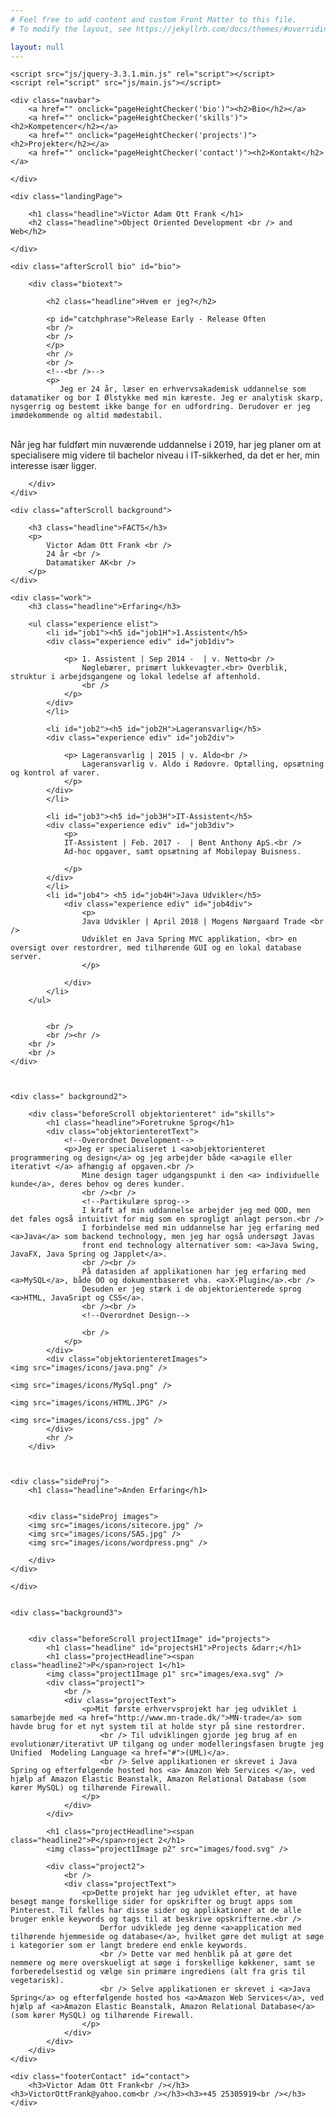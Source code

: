 ```yaml
---
# Feel free to add content and custom Front Matter to this file.
# To modify the layout, see https://jekyllrb.com/docs/themes/#overriding-theme-defaults

layout: null
---
```

<html lang="en">
<head>
    <meta charset="UTF-8" />
    <meta name="description" content="Personal Portfolio - Personlige portfolio. Victor Adam Ott Frank"/>
    <meta name="keywords" content="Victor Adam Ott Frank, VictorOttFrank@yahoo, OOD,
	HTML5, CSS, Javascript, 25305919, Datamatiker, Projects, Freelance, Objekt Orienteret, Java, MySQL"/>
    <meta name="author" content="Victor Adam Ott Frank"/>
    <meta name="viewport" content="width=device-width, initial-scale=1.0, maximum-scale=1.0" />
    <title>Victor Adam Ott Frank</title>
    <link rel="stylesheet" href="css/style.css" />
    <link href="https://fonts.googleapis.com/css?family=Karla" rel="stylesheet" />

    <script src="js/jquery-3.3.1.min.js" rel="script"></script>
    <script rel="script" src="js/main.js"></script>
</head>
<body>


<div class="page">

    <div class="navbar">
        <a href="" onclick="pageHeightChecker('bio')"><h2>Bio</h2></a>
        <a href="" onclick="pageHeightChecker('skills')"><h2>Kompetencer</h2></a>
        <a href="" onclick="pageHeightChecker('projects')"><h2>Projekter</h2></a>
        <a href="" onclick="pageHeightChecker('contact')"><h2>Kontakt</h2></a>

    </div>

    <div class="landingPage">

        <h1 class="headline">Victor Adam Ott Frank </h1>
        <h2 class="headline">Object Oriented Development <br /> and Web</h2>

    </div>

    <div class="afterScroll bio" id="bio">

        <div class="biotext">

            <h2 class="headline">Hvem er jeg?</h2>

            <p id="catchphrase">Release Early - Release Often
            <br />
            <br />
            </p>
            <hr />
            <br />
            <!--<br />-->
            <p>
               Jeg er 24 år, læser en erhvervsakademisk uddannelse som datamatiker og bor I Ølstykke med min kæreste. Jeg er analytisk skarp, nysgerrig og bestemt ikke bange for en udfordring. Derudover er jeg imødekommende og altid mødestabil. 
 <br />
Når jeg har fuldført min nuværende uddannelse i 2019, har jeg planer om at specialisere mig videre til bachelor niveau i IT-sikkerhed,  da det er her, min interesse især ligger.
            </p>


        </div>
    </div>

    <div class="afterScroll background">

        <h3 class="headline">FACTS</h3>
        <p>
            Victor Adam Ott Frank <br />
            24 år <br />
            Datamatiker AK<br />
        </p>
    </div>

    <div class="work">
        <h3 class="headline">Erfaring</h3>

        <ul class="experience elist">
            <li id="job1"><h5 id="job1H">1.Assistent</h5>
            <div class="experience ediv" id="job1div">

                <p> 1. Assistent | Sep 2014 -  | v. Netto<br />
                    Nøglebærer, primært lukkevagter.<br> Overblik, struktur i arbejdsgangene og lokal ledelse af aftenhold.
                    <br />
                </p>
            </div>
            </li>

            <li id="job2"><h5 id="job2H">Lageransvarlig</h5>
            <div class="experience ediv" id="job2div">

                <p> Lageransvarlig | 2015 | v. Aldo<br />
                    Lageransvarlig v. Aldo i Rødovre. Optælling, opsætning og kontrol af varer.
                </p>
            </div>
            </li>

            <li id="job3"><h5 id="job3H">IT-Assistent</h5>
            <div class="experience ediv" id="job3div">
                <p>
                IT-Assistent | Feb. 2017 -  | Bent Anthony ApS.<br />
                Ad-hoc opgaver, samt opsætning af Mobilepay Buisness.

                </p>
            </div>
            </li>
            <li id="job4"> <h5 id="job4H">Java Udvikler</h5>
                <div class="experience ediv" id="job4div">
                    <p>
                    Java Udvikler | April 2018 | Mogens Nørgaard Trade <br />
                    Udviklet en Java Spring MVC applikation, <br> en oversigt over restordrer, med tilhørende GUI og en lokal database server.
                    </p>

                </div>
            </li>
        </ul>


            <br />
            <br /><hr />
        <br />
        <br />
    </div>



    <div class=" background2">

        <div class="beforeScroll objektorienteret" id="skills">
            <h1 class="headline">Foretrukne Sprog</h1>
            <div class="objektorienteretText">
                <!--Overordnet Development-->
                <p>Jeg er specialiseret i <a>objektorienteret programmering og design</a> og jeg arbejder både <a>agile eller iterativt </a> afhængig af opgaven.<br />
                    Mine design tager udgangspunkt i den <a> individuelle kunde</a>, deres behov og deres kunder.
                    <br /><br />
                    <!--Partikulære sprog-->
                    I kraft af min uddannelse arbejder jeg med OOD, men det føles også intuitivt for mig som en sprogligt anlagt person.<br />
                    I forbindelse med min uddannelse har jeg erfaring med <a>Java</a> som backend technology, men jeg har også undersøgt Javas
                    front end technology alternativer som: <a>Java Swing, JavaFX, Java Spring og Japplet</a>.
                    <br /><br />
                    På datasiden af applikationen har jeg erfaring med <a>MySQL</a>, både OO og dokumentbaseret vha. <a>X-Plugin</a>.<br />
                    Desuden er jeg stærk i de objektorienterede sprog <a>HTML, JavaSript og CSS</a>.
                    <br /><br />
                    <!--Overordnet Design-->

                    <br />
                </p>
            </div>
            <div class="objektorienteretImages">
    <img src="images/icons/java.png" />

    <img src="images/icons/MySql.png" />

    <img src="images/icons/HTML.JPG" />

    <img src="images/icons/css.jpg" />
            </div>
            <hr />
        </div>



    <div class="sideProj">
        <h1 class="headline">Anden Erfaring</h1>


        <div class="sideProj images">
        <img src="images/icons/sitecore.jpg" />
        <img src="images/icons/SAS.jpg" />
        <img src="images/icons/wordpress.png" />

        </div>
    </div>

    </div>


    <div class="background3">


        <div class="beforeScroll project1Image" id="projects">
            <h1 class="headline" id="projectsH1">Projects &darr;</h1>
            <h1 class="projectHeadline"><span class="headline2">P</span>roject 1</h1>
            <img class="project1Image p1" src="images/exa.svg" />
            <div class="project1">
                <br />
                <div class="projectText">
                    <p>Mit første erhvervsprojekt har jeg udviklet i samarbejde med <a href="http://www.mn-trade.dk/">MN-trade</a> som havde brug for et nyt system til at holde styr på sine restordrer.
                        <br /> Til udviklingen gjorde jeg brug af en evolutionær/iterativt UP tilgang og under modelleringsfasen brugte jeg Unified  Modeling Language <a href="#">(UML)</a>.
                        <br /> Selve applikationen er skrevet i Java Spring og efterfølgende hosted hos <a> Amazon Web Services </a>, ved hjælp af Amazon Elastic Beanstalk, Amazon Relational Database (som kører MySQL) og tilhørende Firewall.
                    </p>
                </div>
            </div>

            <h1 class="projectHeadline"><span class="headline2">P</span>roject 2</h1>
            <img class="project1Image p2" src="images/food.svg" />

            <div class="project2">
                <br />
                <div class="projectText">
                    <p>Dette projekt har jeg udviklet efter, at have besøgt mange forskellige sider for opskrifter og brugt apps som Pinterest. Til fælles har disse sider og applikationer at de alle bruger enkle keywords og tags til at beskrive opskrifterne.<br />
                        Derfor udviklede jeg denne <a>application med tilhørende hjemmeside og database</a>, hvilket gøre det muligt at søge i kategorier som er langt bredere end enkle keywords.
                        <br /> Dette var med henblik på at gøre det nemmere og mere overskueligt at søge i forskellige køkkener, samt se forberedelsestid og vælge sin primære ingrediens (alt fra gris til vegetarisk).
                        <br /> Selve applikationen er skrevet i <a>Java Spring</a> og efterfølgende hosted hos <a>Amazon Web Services</a>, ved hjælp af <a>Amazon Elastic Beanstalk, Amazon Relational Database</a> (som kører MySQL) og tilhørende Firewall.
                    </p>
                </div>
            </div>
        </div>
    </div>

    <div class="footerContact" id="contact">
        <h3>Victor Adam Ott Frank<br /></h3><h3>VictorOttFrank@yahoo.com<br /></h3><h3>+45 25305919<br /></h3>
    </div>

</div>


<script>
    hello();
    hello2();
    click('job');
</script>

</body>
</html>
